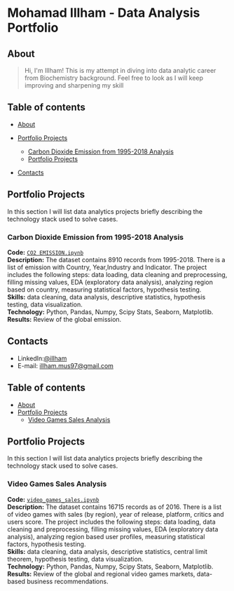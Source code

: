 # Mohamad Illham - Data Analysis Portfolio 

## About
>Hi, I'm Illham! This is my attempt in diving into data analytic career from Biochemistry background. Feel free to look as I will keep improving and sharpening my skill
  

## Table of contents
- [About](#about)
- [Portfolio Projects](#portfolio-projects)
	+ [Carbon Dioxide Emission from 1995-2018 Analysis](#Carbon-Dioxide-Emission)
	+ [Portfolio Projects](#portfolio-projects)

- [Contacts](#contacts)

## Portfolio Projects
In this section I will list data analytics projects briefly describing the technology stack used to solve cases.

### Carbon Dioxide Emission from 1995-2018 Analysis
**Code:** [`CO2 EMISSION.ipynb`](https://github.com/gexplode27/First-timer/blob/main/Emission/CO2%20EMISSION.ipynb)    
**Description:** The dataset contains 8910 records from 1995-2018. There is a list of emission with Country, Year,Industry and Indicator. The project includes the following steps: data loading, data cleaning and preprocessing, filling missing values, EDA (exploratory data analysis), analyzing region based on country, measuring statistical factors, hypothesis testing.  
**Skills:** data cleaning, data analysis, descriptive statistics, hypothesis testing, data visualization.  
**Technology:** Python, Pandas, Numpy, Scipy Stats, Seaborn, Matplotlib.  
**Results:** Review of the global emission.  


## Contacts
- LinkedIn:[@illham](https://www.linkedin.com/in/mohdillham)
- E-mail: illham.mus97@gmail.com



## Table of contents
- [About](#about)
- [Portfolio Projects](#portfolio-projects)
	+ [Video Games Sales Analysis](#video-games-sales-analysis)
	
## Portfolio Projects
In this section I will list data analytics projects briefly describing the technology stack used to solve cases.

### Video Games Sales Analysis
**Code:** [`video_games_sales.ipynb`](https://github.com/nktnlx/data_analysis_portfolio/blob/main/video_games_sales.ipynb)    
**Description:** The dataset contains 16715 records as of 2016. There is a list of video games with sales (by region), year of release, platform, critics and users score. The project includes the following steps: data loading, data cleaning and preprocessing, filling missing values, EDA (exploratory data analysis), analyzing region based user profiles, measuring statistical factors, hypothesis testing.  
**Skills:** data cleaning, data analysis, descriptive statistics, central limit theorem, hypothesis testing, data visualization.  
**Technology:** Python, Pandas, Numpy, Scipy Stats, Seaborn, Matplotlib.  
**Results:** Review of the global and regional video games markets, data-based business recommendations.  

	



  






